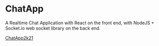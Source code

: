 # ChatApp
A Realtime Chat Application with React on the front end, with NodeJS + Socket.io web socket library on the back end.

[ChatApp2k21](https://chatapp2k21.netlify.app/)
